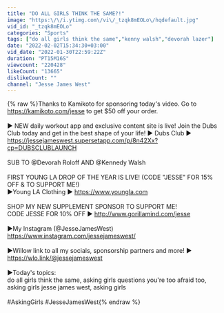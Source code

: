 ```yaml
---
title: "DO ALL GIRLS THINK THE SAME?!"
image: "https:\/\/i.ytimg.com\/vi\/_tzqk8mEOLo\/hqdefault.jpg"
vid_id: "_tzqk8mEOLo"
categories: "Sports"
tags: ["do all girls think the same","kenny walsh","devorah lazer"]
date: "2022-02-02T15:34:30+03:00"
vid_date: "2022-01-30T22:59:22Z"
duration: "PT15M16S"
viewcount: "220428"
likeCount: "13665"
dislikeCount: ""
channel: "Jesse James West"
---
```

{% raw %}Thanks to Kamikoto for sponsoring today's video. Go to <a rel="nofollow" target="blank" href="https://kamikoto.com/jesse">https://kamikoto.com/jesse</a> to get $50 off your order.<br /><br />► NEW daily workout app and exclusive content site is live! Join the Dubs Club today and get in the best shape of your life! ► Dubs Club ► <a rel="nofollow" target="blank" href="https://jessejameswest.supersetapp.com/p/8n42Xx?cp=DUBSCLUBLAUNCH">https://jessejameswest.supersetapp.com/p/8n42Xx?cp=DUBSCLUBLAUNCH</a><br /><br />SUB TO @Devorah Roloff AND @Kennedy Walsh <br /><br />FIRST YOUNG LA DROP OF THE YEAR IS LIVE! (CODE &quot;JESSE&quot; FOR 15% OFF &amp; TO SUPPORT ME!)<br />►Young LA Clothing ► <a rel="nofollow" target="blank" href="https://www.youngla.com">https://www.youngla.com</a><br /><br />SHOP MY NEW SUPPLEMENT SPONSOR TO SUPPORT ME!<br />CODE JESSE FOR 10% OFF ► <a rel="nofollow" target="blank" href="http://www.gorillamind.com/jesse">http://www.gorillamind.com/jesse</a><br /><br />►My Instagram (@JesseJamesWest)<br /> <a rel="nofollow" target="blank" href="https://www.instagram.com/jessejameswest/">https://www.instagram.com/jessejameswest/</a><br /><br />►Willow link to all my socials, sponsorship partners and more! ► <a rel="nofollow" target="blank" href="https://wlo.link/@jessejameswest">https://wlo.link/@jessejameswest</a><br /><br />►Today's topics:<br />do all girls think the same, asking girls questions you're too afraid too, asking girls jesse james west, asking girls<br /><br />#AskingGirls #JesseJamesWest{% endraw %}
